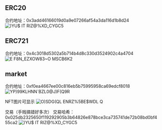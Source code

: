 ## ERC20

合约地址：0x3add46166019d0a9e07266af54a3da116d1b8d24
![)YU$` IT RIZ`@%XD_CYGC5](https://github.com/skcvan/Solidity-Bootcamp/assets/149351153/8fe85c2b-eb65-4017-bce8-df54a8a8495c)

## ERC721

合约地址：0x4c3018d5302a5b714b4d8c330d3524902c4a4704
![E F8N_EZXOW83~O MSCB6K2](https://github.com/skcvan/Solidity-Bootcamp/assets/149351153/37d2ba17-133f-40da-b430-a25114fb4cfd)

## market

合约地址：0xf0ea4667ee00c816eb5b75995958ca69edcf8018
![YP)99KLHNN`BZL0@J)F(Q9R](https://github.com/skcvan/Solidity-Bootcamp/assets/149351153/b670a261-59f1-4e95-901d-d1af562569e0)

NFT图片可显示
![O)SDG(QL ENRZ%5BE$WDL Q](https://github.com/skcvan/Solidity-Bootcamp/assets/149351153/7ee9ed59-ce13-48ee-8ff7-9988e7bdc8cb)

交易（手贱搞错好多次）
交易哈希：0x025db2325650f119292905b3b64826e878bce3ca735741de72b08bd0bf455ca2
![)YU$` IT RIZ`@%XD_CYGC5](https://github.com/skcvan/Solidity-Bootcamp/assets/149351153/fd662dd0-aab2-4a16-901a-db407981a64b)
